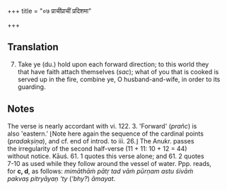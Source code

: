 +++
title = "०७ प्राचींप्राचीं प्रदिशमा"

+++
## Translation
7. Take ye (du.) hold upon each forward direction; to this world they  
that have faith attach themselves (*sac*); what of you that is cooked is  
served up in the fire, combine ye, O husband-and-wife, in order to its  
guarding.

## Notes
The verse is nearly accordant with vi. 122. 3. 'Forward' (*prañc*) is  
also 'eastern.' ⌊Note here again the sequence of the cardinal points  
(*pradakṣiṇa*), and cf. end of introd. to iii. 26.⌋ The Anukr. passes  
the irregularity of the second half-verse (11 + 11: 10 + 12 = 44)  
without notice. Kāuś. 61. 1 quotes this verse alone; and 61. 2 quotes  
7-10 as used while they follow around the vessel of water. Ppp. reads,  
for **c, d**, as follows: *mimāthāṁ pātṛ tad vāṁ pūrṇam astu śivāṁ  
pakvaṣ pitryāyaṇ ‘ty* (*‘bhy?*) *āmayat*.
